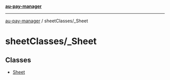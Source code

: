 [**au-pay-manager**](../../README.md)

***

[au-pay-manager](../../README.md) / sheetClasses/\_Sheet

# sheetClasses/\_Sheet

## Classes

- [Sheet](classes/Sheet.md)
